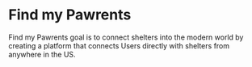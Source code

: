 # Find my Pawrents
Find my Pawrents goal is to connect  shelters into the modern world by creating a platform that connects Users directly with shelters from anywhere in the US.
